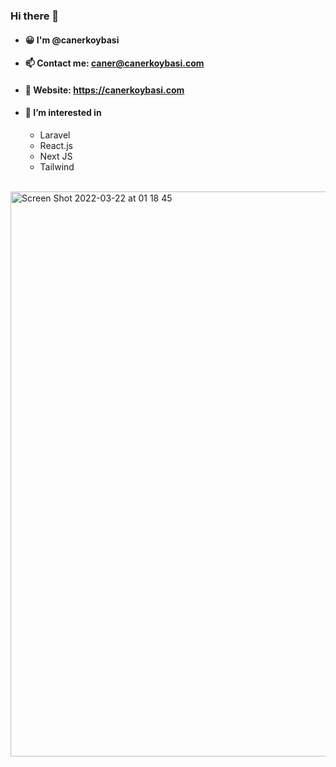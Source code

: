 ### Hi there 👋

- #### 😀 I'm @canerkoybasi
- #### 📫 Contact me: caner@canerkoybasi.com
- #### 🔗 Website: https://canerkoybasi.com
- #### 👀 I’m interested in
  - Laravel
  - React.js
  - Next JS
  - Tailwind

\
<img width="904" alt="Screen Shot 2022-03-22 at 01 18 45" src="https://user-images.githubusercontent.com/100115055/159372669-b0443356-e2e7-437a-a62f-814f3710097e.png">
